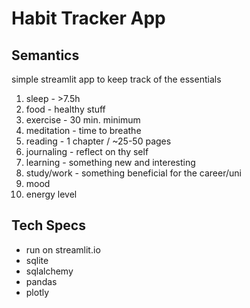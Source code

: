 # Habit Tracker App

## Semantics

simple streamlit app to keep track of the essentials

1. sleep - >7.5h
2. food - healthy stuff
3. exercise - 30 min. minimum
4. meditation - time to breathe
5. reading - 1 chapter / ~25-50 pages
6. journaling - reflect on thy self
7. learning - something new and interesting
8. study/work - something beneficial for the career/uni
9. mood
10. energy level

## Tech Specs

- run on streamlit.io
- sqlite
- sqlalchemy
- pandas
- plotly
